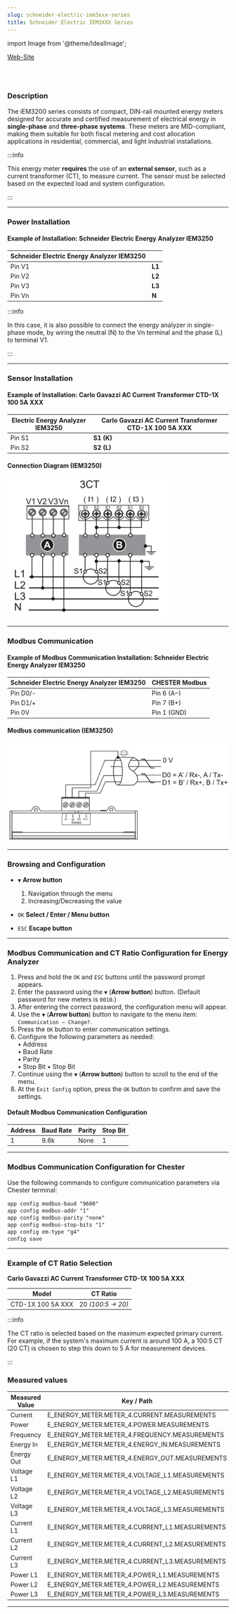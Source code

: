 ```yaml
---
slug: schneider-electric-iem3xxx-series
title: Schneider Electric IEM3XXX Series
---
```


import Image from '@theme/IdealImage';

[Web-Site](https://www.se.com/cz/cs/product/A9MEM3255/iem3250-elektrom%C4%9Br-ct-modbus-2-digit%C3%A1ln%C3%AD-vstupy/)

<div class="container">
  <div class="row">
    <div class="col col--8">
      <div style={{ width: '376px', height: '376px' }}>
        <Image img={require('./schneider-electric-iem3000-series.png')} />
      </div>
    </div>
    <div class="col col--24"></div>
  </div>
</div>
<br />

### Description

The iEM3200 series consists of compact, DIN-rail mounted energy meters designed for accurate and certified measurement of electrical energy in **single-phase** and **three-phase systems**. These meters are MID-compliant, making them suitable for both fiscal metering and cost allocation applications in residential, commercial, and light industrial installations.

:::info

This energy meter **requires** the use of an **external sensor**, such as a current transformer (CT), to measure current. The sensor must be selected based on the expected load and system configuration.

:::

 ---

### Power Installation

#### Example of Installation: Schneider Electric Energy Analyzer IEM3250

| **Schneider Electric Energy Analyzer IEM3250** | |
|----------------------------------------|-----------------------------------------------|
| Pin V1                                 | **L1**                                         |
| Pin V2                                 | **L2**                                         |
| Pin V3                                 | **L3**                                         |
| Pin Vn                                 | **N**                                         |

:::info

 In this case, it is also possible to connect the energy analyzer in single-phase mode, by wiring the neutral (N) to the Vn terminal and the phase (L) to terminal V1.

:::

---

### Sensor Installation

#### Example of Installation: Carlo Gavazzi AC Current Transformer CTD-1X 100 5A XXX


| **Electric Energy Analyzer IEM3250** | **Carlo Gavazzi AC Current Transformer CTD-1X 100 5A XXX** |
|----------------------------------------|-----------------------------------------------|
| Pin S1                                 | **S1 (K)**                                         |
| Pin S2                                | **S2 (L)**                                         |

#### Connection Diagram (IEM3250)

![Connection Diagram (IEM3250)](connection-diagram-iem3250.png)

---

### Modbus Communication

#### Example of Modbus Communication Installation: Schneider Electric Energy Analyzer IEM3250

| **Schneider Electric Energy Analyzer IEM3250** | **CHESTER Modbus** |
|---------------------------|--------------------|
| Pin D0/-                     | Pin 6 (A−)      |
| Pin D1/+                    | Pin 7 (B+)        |
| Pin 0V                    | Pin 1 (GND)        |

#### Modbus communication (IEM3250)

![Modbus communication (IEM3250)](modbus-communication-iem3250.png)

---

### Browsing and Configuration

* `▼` **Arrow button**
    1. Navigation through the menu
    2. Increasing/Decreasing the value

* `OK` **Select / Enter / Menu button**
  
* `ESC` **Escape button**

---

### Modbus Communication and CT Ratio Configuration for Energy Analyzer

1. Press and hold the `OK` and `ESC` buttons until the password prompt appears.  
2. Enter the password using the `▼` (**Arrow button**) button. (Default password for new meters is `0010`.)  
3. After entering the correct password, the configuration menu will appear.  
4. Use the `▼` (**Arrow button**) button to navigate to the menu item: `Communication – Change?`.  
5. Press the `OK` button to enter communication settings.  
6. Configure the following parameters as needed:  
   • Address  
   • Baud Rate  
   • Parity  
   • Stop Bit 
   • Stop Bit   
7. Continue using the `▼` (**Arrow button**) button to scroll to the end of the menu.  
8. At the `Exit Config` option, press the `OK` button to confirm and save the settings.

#### Default Modbus Communication Configuration

| Address | Baud Rate | Parity | Stop Bit |
|---------|-----------|--------|-----------|
| 1       | 9.6k      | None   | 1         |

---

### Modbus Communication Configuration for Chester

Use the following commands to configure communication parameters via Chester terminal:


```
app config modbus-baud "9600"
app config modbus-addr "1"
app config modbus-parity "none"
app config modbus-stop-bits "1"
app config em-type "g4"
config save
```

---

### Example of CT Ratio Selection

**Carlo Gavazzi AC Current Transformer CTD-1X 100 5A XXX**

| Model       | CT Ratio          |
|-------------|-------------------|
| CTD-1X 100 5A XXX | 20 *(100:5 → 20)* |

:::info

 The CT ratio is selected based on the maximum expected primary current. For example, if the system's maximum current is around 100 A, a 100:5 CT (20 CT) is chosen to step this down to 5 A for measurement devices.

:::
>
### Measured values

| Measured Value | Key / Path                                   |
|----------------|----------------------------------------------|
| Current        | E_ENERGY_METER.METER_4.CURRENT.MEASUREMENTS  |
| Power          | E_ENERGY_METER.METER_4.POWER.MEASUREMENTS    |
| Frequency      | E_ENERGY_METER.METER_4.FREQUENCY.MEASUREMENTS|
| Energy In      | E_ENERGY_METER.METER_4.ENERGY_IN.MEASUREMENTS|
| Energy Out     | E_ENERGY_METER.METER_4.ENERGY_OUT.MEASUREMENTS|
| Voltage L1     | E_ENERGY_METER.METER_4.VOLTAGE_L1.MEASUREMENTS|
| Voltage L2     | E_ENERGY_METER.METER_4.VOLTAGE_L2.MEASUREMENTS|
| Voltage L3     | E_ENERGY_METER.METER_4.VOLTAGE_L3.MEASUREMENTS|
| Current L1     | E_ENERGY_METER.METER_4.CURRENT_L1.MEASUREMENTS|
| Current L2     | E_ENERGY_METER.METER_4.CURRENT_L2.MEASUREMENTS|
| Current L3     | E_ENERGY_METER.METER_4.CURRENT_L3.MEASUREMENTS|
| Power L1       | E_ENERGY_METER.METER_4.POWER_L1.MEASUREMENTS |
| Power L2       | E_ENERGY_METER.METER_4.POWER_L2.MEASUREMENTS |
| Power L3       | E_ENERGY_METER.METER_4.POWER_L3.MEASUREMENTS |

---
